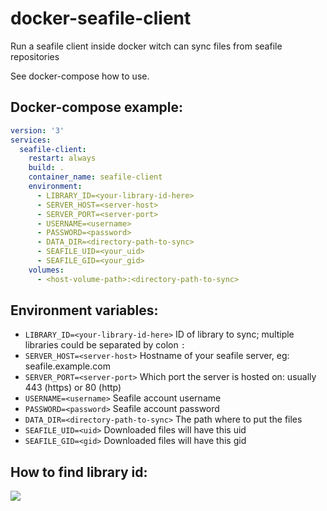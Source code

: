 # docker-seafile-client
Run a seafile client inside docker witch can sync files from seafile repositories

See docker-compose how to use.

## Docker-compose example:
```yaml
version: '3'
services:
  seafile-client:
    restart: always
    build: .
    container_name: seafile-client
    environment:
      - LIBRARY_ID=<your-library-id-here>
      - SERVER_HOST=<server-host>
      - SERVER_PORT=<server-port>
      - USERNAME=<username>
      - PASSWORD=<password>
      - DATA_DIR=<directory-path-to-sync>
      - SEAFILE_UID=<your_uid>
      - SEAFILE_GID=<your_gid>
    volumes:
      - <host-volume-path>:<directory-path-to-sync>
```

## Environment variables:
 - `LIBRARY_ID=<your-library-id-here>`  ID of library to sync; multiple libraries could be separated by colon `:`
 - `SERVER_HOST=<server-host>`          Hostname of your seafile server, eg: seafile.example.com
 - `SERVER_PORT=<server-port>`          Which port the server is hosted on: usually 443 (https) or 80 (http)
 - `USERNAME=<username>`                Seafile account username
 - `PASSWORD=<password>`                Seafile account password
 - `DATA_DIR=<directory-path-to-sync>`  The path where to put the files
 - `SEAFILE_UID=<uid>`                  Downloaded files will have this uid
 - `SEAFILE_GID=<gid>`                  Downloaded files will have this gid

## How to find library id:

<img src="imgs/help.png"/>
